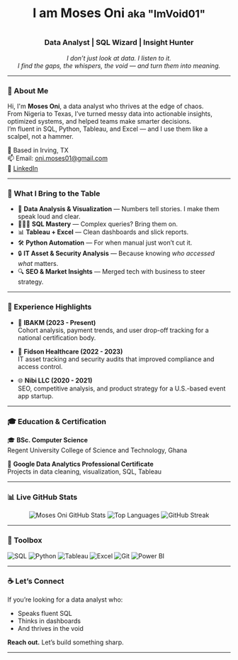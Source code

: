 <h1 align="center">I am Moses Oni  <small>aka "ImVoid01"</small><h1>
<h3 align="center">Data Analyst | SQL Wizard | Insight Hunter</h3>

<p align="center">
  <em>I don’t just look at data. I listen to it.<br>
  I find the gaps, the whispers, the void — and turn them into meaning.</em>
</p>

---

### 👤 About Me

Hi, I'm **Moses Oni**, a data analyst who thrives at the edge of chaos.  
From Nigeria to Texas, I’ve turned messy data into actionable insights, optimized systems, and helped teams make smarter decisions.  
I’m fluent in SQL, Python, Tableau, and Excel — and I use them like a scalpel, not a hammer.

📍 Based in Irving, TX  
📫 Email: oni.moses01@gmail.com  
🔗 [LinkedIn](https://www.linkedin.com/in/oni-moses-o/)

---

### 🧠 What I Bring to the Table

- 🧩 **Data Analysis & Visualization** — Numbers tell stories. I make them speak loud and clear.
- 🧙🏽‍♂️ **SQL Mastery** — Complex queries? Bring them on.
- 📊 **Tableau + Excel** — Clean dashboards and slick reports.
- 🛠 **Python Automation** — For when manual just won’t cut it.
- 🔒 **IT Asset & Security Analysis** — Because knowing *who accessed what* matters.
- 🔍 **SEO & Market Insights** — Merged tech with business to steer strategy.

---

### 💼 Experience Highlights

- 🔬 **IBAKM (2023 - Present)**  
  Cohort analysis, payment trends, and user drop-off tracking for a national certification body.

- 🏥 **Fidson Healthcare (2022 - 2023)**  
  IT asset tracking and security audits that improved compliance and access control.

- 🌐 **Nibi LLC (2020 - 2021)**  
  SEO, competitive analysis, and product strategy for a U.S.-based event app startup.

---

### 🎓 Education & Certification

🎓 **BSc. Computer Science**  
Regent University College of Science and Technology, Ghana

📜 **Google Data Analytics Professional Certificate**  
Projects in data cleaning, visualization, SQL, Tableau

---

### 📊 Live GitHub Stats

<p align="center">
  <img src="https://github-readme-stats.vercel.app/api?username=ImVoid01&show_icons=true&theme=radical" alt="Moses Oni GitHub Stats" />
  <img src="https://github-readme-stats.vercel.app/api/top-langs/?username=ImVoid01&layout=compact&theme=radical" alt="Top Languages" />
  <img src="https://streak-stats.demolab.com?user=ImVoid01&theme=radical&hide_border=true" alt="GitHub Streak" />
</p>

---

### 🧰 Toolbox

![SQL](https://img.shields.io/badge/-SQL-4479A1?style=for-the-badge&logo=postgresql&logoColor=white)
![Python](https://img.shields.io/badge/-Python-3776AB?style=for-the-badge&logo=python&logoColor=white)
![Tableau](https://img.shields.io/badge/-Tableau-E97627?style=for-the-badge&logo=tableau&logoColor=white)
![Excel](https://img.shields.io/badge/-Excel-217346?style=for-the-badge&logo=microsoft-excel&logoColor=white)
![Git](https://img.shields.io/badge/-Git-F05032?style=for-the-badge&logo=git&logoColor=white)
![Power BI](https://img.shields.io/badge/-Power%20BI-F2C811?style=for-the-badge&logo=power-bi&logoColor=black)

---

### ☕ Let’s Connect

If you’re looking for a data analyst who:
- Speaks fluent SQL
- Thinks in dashboards
- And thrives in the void

**Reach out.** Let’s build something sharp.

---
